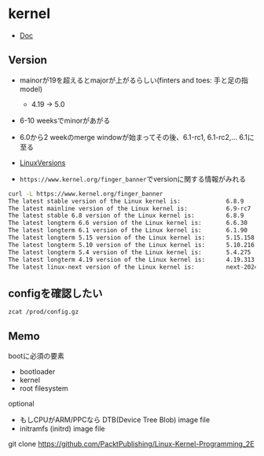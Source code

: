 # kernel

* [Doc](https://www.kernel.org/doc/html/latest/#)

## Version

* mainorが19を超えるとmajorが上がるらしい(finters and toes: 手と足の指 model)
  * 4.19 -> 5.0
* 6-10 weeksでminorがあがる
* 6.0から2 weekのmerge windowが始まってその後、6.1-rc1, 6.1-rc2,... 6.1に至る

* [LinuxVersions](https://kernelnewbies.org/LinuxVersions)

* `https://www.kernel.org/finger_banner`でversionに関する情報がみれる

```sh
curl -L https://www.kernel.org/finger_banner
The latest stable version of the Linux kernel is:             6.8.9
The latest mainline version of the Linux kernel is:           6.9-rc7
The latest stable 6.8 version of the Linux kernel is:         6.8.9
The latest longterm 6.6 version of the Linux kernel is:       6.6.30
The latest longterm 6.1 version of the Linux kernel is:       6.1.90
The latest longterm 5.15 version of the Linux kernel is:      5.15.158
The latest longterm 5.10 version of the Linux kernel is:      5.10.216
The latest longterm 5.4 version of the Linux kernel is:       5.4.275
The latest longterm 4.19 version of the Linux kernel is:      4.19.313
The latest linux-next version of the Linux kernel is:         next-20240510
```

## configを確認したい

`zcat /prod/config.gz`


## Memo

bootに必須の要素
* bootloader
* kernel
* root filesystem

optional
* もしCPUがARM/PPCなら DTB(Device Tree Blob) image file
* initramfs (initrd) image file

git clone https://github.com/PacktPublishing/Linux-Kernel-Programming_2E
